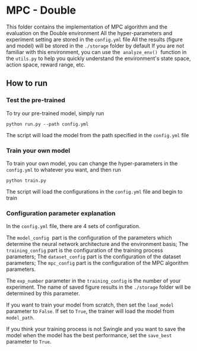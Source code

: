 # MPC - Double
This folder contains the implementation of MPC algorithm and the evaluation on the Double environment
All the hyper-parameters and experiment setting are stored in the ```config.yml``` file
All the results (figure and model) will be stored in the ```./storage``` folder by default
If you are not familiar with this environment, you can use the  `analyze_env()`  function in the `utils.py` to help you quickly understand the environment's state space, action space, reward range, etc.
## How to run
### Test the pre-trained
To try our pre-trained model, simply run
```angularjs
python run.py --path config.yml
```
The script will load the model from the path specified in the ```config.yml``` file
### Train your own model
To train your own model, you can change the hyper-parameters in the ```config.yml``` to whatever you want,
and then run
```angularjs
python train.py
```
The script will load the configurations in the ```config.yml``` file and begin to train
### Configuration parameter explanation
In the ```config.yml``` file, there are 4 sets of configuration.

The `model_config`  part is the configuration of the parameters which determine the neural network architecture and the environment basis;
The `training_config` part is the configuration of the training process parameters;
The `dataset_config` part is the configuration of the dataset parameters;
The `mpc_config` part is the configuration of the MPC algorithm parameters.

The `exp_number` parameter in the `training_config` is the number of your experiment. The name of saved figure results in the `./storage` folder will be determined by this parameter.

If you want to train your model from scratch, then set the `load_model` parameter to `False`. If set to `True`, the trainer will load the model from `model_path`.

If you think your training process is not Swingle and you want to save the model when the model has the best performance, set the `save_best` parameter to `True`.

